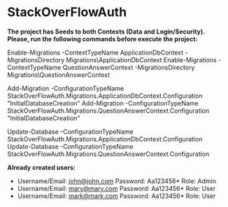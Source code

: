 # StackOverFlowAuth

**The project has Seeds to both Contexts (Data and Login/Security). Please, run the following commands before execute the project:**

Enable-Migrations -ContextTypeName ApplicationDbContext -MigrationsDirectory Migrations\ApplicationDbContext
Enable-Migrations -ContextTypeName QuestionAnswerContext -MigrationsDirectory Migrations\QuestionAnswerContext

Add-Migration -ConfigurationTypeName StackOverFlowAuth.Migrations.ApplicationDbContext.Configuration "InitialDatabaseCreation"
Add-Migration -ConfigurationTypeName StackOverFlowAuth.Migrations.QuestionAnswerContext.Configuration "InitialDatabaseCreation"

Update-Database -ConfigurationTypeName StackOverFlowAuth.Migrations.ApplicationDbContext.Configuration
Update-Database -ConfigurationTypeName StackOverFlowAuth.Migrations.QuestionAnswerContext.Configuration

**Already created users:**
- Username/Email: john@john.com Password: Aa123456* Role: Admin
- Username/Email: mary@mary.com Password: Aa123456* Role: User
- Username/Email: mark@mark.com Password: Aa123456* Role: User

